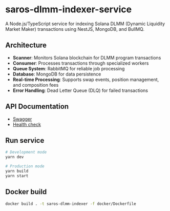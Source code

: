 # saros-dlmm-indexer-service

A Node.js/TypeScript service for indexing Solana DLMM (Dynamic Liquidity Market Maker) transactions using NestJS, MongoDB, and BullMQ.

## Architecture

- **Scanner**: Monitors Solana blockchain for DLMM program transactions
- **Consumer**: Processes transactions through specialized workers
- **Queue System**: RabbitMQ for reliable job processing
- **Database**: MongoDB for data persistence
- **Real-time Processing**: Supports swap events, position management, and composition fees
- **Error Handling**: Dead Letter Queue (DLQ) for failed transactions

## API Documentation

- [Swagger](http://localhost:3000/api/docs)
- [Health check](http://localhost:3000/api/v1/health)

## Run service

```bash
# Development mode
yarn dev

# Production mode
yarn build
yarn start
```

## Docker build

```bash
docker build . -t saros-dlmm-indexer -f docker/Dockerfile
```
